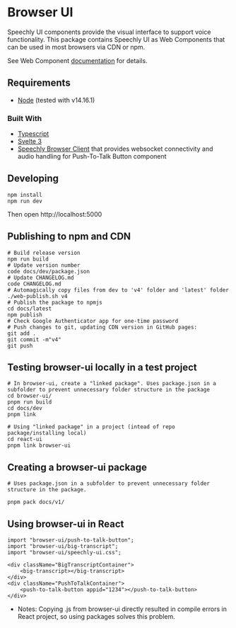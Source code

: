 # Browser UI

Speechly UI components provide the visual interface to support voice functionality. This package contains Speechly UI as Web Components that can be used in most browsers via CDN or npm.

See Web Component [documentation](https://docs.speechly.com/client-libraries/ui-components/) for details.

## Requirements

* [Node](https://nodejs.org/) (tested with v14.16.1)

### Built With

* [Typescript](https://www.typescriptlang.org/)
* [Svelte 3](https://svelte.dev/)
* [Speechly Browser Client](https://www.npmjs.com/package/@speechly/react-voice-forms/browser-client) that provides websocket connectivity and audio handling for Push-To-Talk Button component

## Developing

```
npm install
npm run dev
```

Then open http://localhost:5000

## Publishing to npm and CDN

```
# Build release version
npm run build
# Update version number
code docs/dev/package.json
# Update CHANGELOG.md
code CHANGELOG.md
# Automagically copy files from dev to 'v4' folder and 'latest' folder
./web-publish.sh v4
# Publish the package to npmjs
cd docs/latest
npm publish
# Check Google Authenticator app for one-time password
# Push changes to git, updating CDN version in GitHub pages:
git add .
git commit -m"v4"
git push
```

## Testing browser-ui locally in a test project

```
# In browser-ui, create a "linked package". Uses package.json in a subfolder to prevent unnecessary folder structure in the package
cd browser-ui/
pnpm run build
cd docs/dev
pnpm link 

# Using "linked package" in a project (intead of repo package/installing local)
cd react-ui
pnpm link browser-ui
```

## Creating a browser-ui package

```
# Uses package.json in a subfolder to prevent unnecessary folder structure in the package.

pnpm pack docs/v1/
```

## Using browser-ui in React

```
import "browser-ui/push-to-talk-button";
import "browser-ui/big-transcript";
import "browser-ui/speechly-ui.css";

<div className="BigTranscriptContainer">
    <big-transcript></big-transcript>
</div>
<div className="PushToTalkContainer">
    <push-to-talk-button appid="1234"></push-to-talk-button>
</div>
```

- Notes: Copying .js from browser-ui directly resulted in compile errors in React project, so using packages solves this problem.
